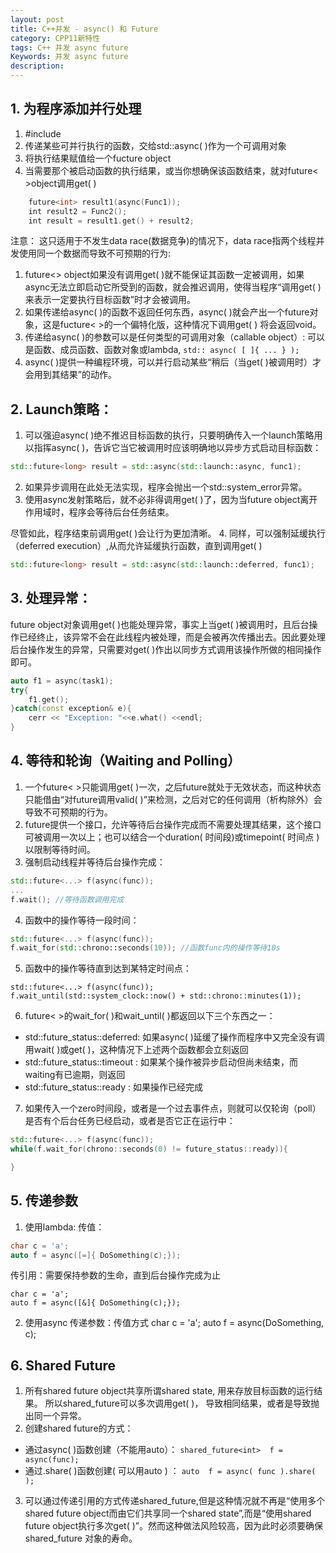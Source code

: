 ```yaml
---
layout: post
title: C++并发 - async() 和 Future
category: CPP11新特性
tags: C++ 并发 async future
Keywords: 并发 async future
description:
---
```

## 1. 为程序添加并行处理
1. #include <future>
2. 传递某些可并行执行的函数，交给std::async( )作为一个可调用对象
3. 将执行结果赋值给一个fucture<ReturnType> object
4. 当需要那个被启动函数的执行结果，或当你想确保该函数结束，就对future< >object调用get( )
``` c++
    future<int> result1(async(Func1));
    int result2 = Func2();
    int result = result1.get() + result2;
```
注意： 这只适用于不发生data race(数据竞争)的情况下，data race指两个线程并发使用同一个数据而导致不可预期的行为:

1. future<> object如果没有调用get( )就不能保证其函数一定被调用，如果async无法立即启动它所受到的函数，就会推迟调用，使得当程序“调用get( )来表示一定要执行目标函数”时才会被调用。
2. 如果传递给async( )的函数不返回任何东西，async( )就会产出一个future<void>对象，这是fucture< >的一个偏特化版，这种情况下调用get( ) 将会返回void。
3. 传递给async( )的参数可以是任何类型的可调用对象（callable object）: 可以是函数、成员函数、函数对象或lambda, 
```std:: async( [ ]{ ... } );```
4. async( )提供一种编程环境，可以并行启动某些“稍后（当get( )被调用时）才会用到其结果”的动作。

## 2. Launch策略：
1. 可以强迫async( )绝不推迟目标函数的执行，只要明确传入一个launch策略用以指挥async( )，告诉它当它被调用时应该明确地以异步方式启动目标函数：
``` c++
std::future<long> result = std::async(std::launch::async, func1);
```
2. 如果异步调用在此处无法实现，程序会抛出一个std::system_error异常。
3. 使用async发射策略后，就不必非得调用get( )了，因为当future object离开作用域时，程序会等待后台任务结束。

尽管如此，程序结束前调用get( )会让行为更加清晰。
4. 同样，可以强制延缓执行（deferred execution）,从而允许延缓执行函数，直到调用get( )
``` c++
std::future<long> result = std::async(std::launch::deferred, func1);
```

## 3. 处理异常：
future object对象调用get( )也能处理异常，事实上当get( )被调用时，且后台操作已经终止，该异常不会在此线程内被处理，而是会被再次传播出去。因此要处理后台操作发生的异常，只需要对get( )作出以同步方式调用该操作所做的相同操作即可。
``` c++
auto f1 = async(task1);
try{
    f1.get();
}catch(const exception& e){
    cerr << "Exception: "<<e.what() <<endl;
}
```
## 4. 等待和轮询（Waiting and Polling）
1. 一个future< >只能调用get( )一次，之后future就处于无效状态，而这种状态只能借由“对future调用valid( )”来检测，之后对它的任何调用（析构除外）会导致不可预期的行为。
2. future提供一个接口，允许等待后台操作完成而不需要处理其结果，这个接口可被调用一次以上；也可以结合一个duration( 时间段)或timepoint( 时间点 )以限制等待时间。
3. 强制启动线程并等待后台操作完成：
``` c++
std::future<...> f(async(func));
...
f.wait(); //等待函数调用完成
```
4. 函数中的操作等待一段时间：
``` c++
std::future<...> f(async(func));
f.wait_for(std::chrono::seconds(10)); //函数func内的操作等待10s
```
5. 函数中的操作等待直到达到某特定时间点：
```
std::future<...> f(async(func));
f.wait_until(std::system_clock::now() + std::chrono::minutes(1));
```
6. future< >的wait_for( )和wait_until( )都返回以下三个东西之一：
* std::future_status::deferred: 如果async( )延缓了操作而程序中又完全没有调用wait( )或get( )，这种情况下上述两个函数都会立刻返回
* std::future_status::timeout : 如果某个操作被异步启动但尚未结束，而waiting有已逾期，则返回
* std::future_status::ready : 如果操作已经完成
7. 如果传入一个zero时间段，或者是一个过去事件点，则就可以仅轮询（poll）是否有个后台任务已经启动，或者是否它正在运行中：
``` c++
std::future<...> f(async(func));
while(f.wait_for(chrono::seconds(0) != future_status::ready)){

}
```
## 5. 传递参数
1. 使用lambda:
传值：
``` c++
char c = 'a';
auto f = async([=]{ DoSomething(c);});
```
传引用：需要保持参数的生命，直到后台操作完成为止 
```
char c = 'a';
auto f = async([&]{ DoSomething(c);});
```
2. 使用async 传递参数：传值方式
char c = 'a';
auto f = async(DoSomething, c);
## 6. Shared Future
1. 所有shared future object共享所谓shared state, 用来存放目标函数的运行结果。 所以shared_future可以多次调用get( )， 导致相同结果，或者是导致抛出同一个异常。
2. 创建shared future的方式：
* 通过async( )函数创建（不能用auto）： ```shared_future<int>  f =  async(func);```
* 通过.share( )函数创建( 可以用auto ) ：  ```auto  f = async( func ).share( );```
3. 可以通过传递引用的方式传递shared_future,但是这种情况就不再是“使用多个shared future object而由它们共享同一个shared state”,而是“使用shared future object执行多次get( )”。然而这种做法风险较高，因为此时必须要确保shared_future 对象的寿命。
